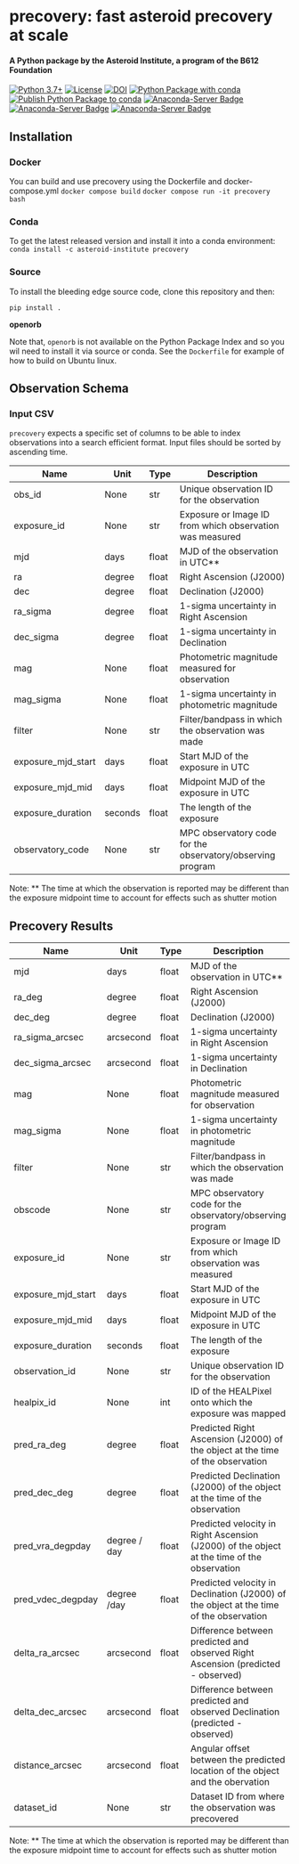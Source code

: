 # precovery: fast asteroid precovery at scale
#### A Python package by the Asteroid Institute, a program of the B612 Foundation
[![Python 3.7+](https://img.shields.io/badge/Python-3.7%2B-blue)](https://img.shields.io/badge/Python-3.7%2B-blue)
[![License](https://img.shields.io/badge/License-BSD%203--Clause-blue.svg)](https://opensource.org/licenses/BSD-3-Clause)
[![DOI](https://zenodo.org/badge/414402801.svg)](https://zenodo.org/badge/latestdoi/414402801)
[![Python Package with conda](https://github.com/B612-Asteroid-Institute/precovery/actions/workflows/python-package-conda.yml/badge.svg)](https://github.com/B612-Asteroid-Institute/precovery/actions/workflows/python-package-conda.yml)
[![Publish Python Package to conda](https://github.com/B612-Asteroid-Institute/precovery/actions/workflows/python-publish-conda.yml/badge.svg)](https://github.com/B612-Asteroid-Institute/precovery/actions/workflows/python-publish-conda.yml)
[![Anaconda-Server Badge](https://anaconda.org/asteroid-institute/precovery/badges/version.svg)](https://anaconda.org/asteroid-institute/precovery)
[![Anaconda-Server Badge](https://anaconda.org/asteroid-institute/precovery/badges/platforms.svg)](https://anaconda.org/asteroid-institute/precovery)
[![Anaconda-Server Badge](https://anaconda.org/asteroid-institute/precovery/badges/downloads.svg)](https://anaconda.org/asteroid-institute/precovery)

## Installation

### Docker
You can build and use precovery using the Dockerfile and docker-compose.yml
`docker compose build`
`docker compose run -it precovery bash`

### Conda

To get the latest released version and install it into a conda environment:
`conda install -c asteroid-institute precovery`

### Source

To install the bleeding edge source code, clone this repository and then:

`pip install .`

**openorb**

Note that, `openorb` is not available on the Python Package Index and so you wil need
to install it via source or conda. See the `Dockerfile` for example of how to build on Ubuntu linux.

## Observation Schema
### Input CSV

`precovery` expects a specific set of columns to be able to index observations into a search
efficient format. Input files should be sorted by ascending time.

|Name|Unit|Type|Description|
|---|---|---|---|
| obs_id | None | str |Unique observation ID for the observation |
| exposure_id | None | str | Exposure or Image ID from which observation was measured |
| mjd | days | float | MJD of the observation in UTC** |
| ra  | degree | float | Right Ascension (J2000) |
| dec  | degree | float | Declination (J2000) |
| ra_sigma  | degree | float | 1-sigma uncertainty in Right Ascension |
| dec_sigma  | degree | float | 1-sigma uncertainty in Declination |
| mag  | None | float | Photometric magnitude measured for observation |
| mag_sigma  | None | float | 1-sigma uncertainty in photometric magnitude |
| filter | None | str | Filter/bandpass in which the observation was made |
| exposure_mjd_start | days | float | Start MJD of the exposure in UTC |
| exposure_mjd_mid | days | float | Midpoint MJD of the exposure in UTC |
| exposure_duration | seconds | float | The length of the exposure |
| observatory_code | None | str | MPC observatory code for the observatory/observing program |

Note:
** The time at which the observation is reported may be different than the exposure midpoint time to account for effects such as shutter motion

## Precovery Results

|Name|Unit|Type|Description|
|---|---|---|---|
| mjd | days | float | MJD of the observation in UTC** |
| ra_deg  | degree | float | Right Ascension (J2000) |
| dec_deg  | degree | float | Declination (J2000) |
| ra_sigma_arcsec  | arcsecond | float | 1-sigma uncertainty in Right Ascension |
| dec_sigma_arcsec  | arcsecond | float | 1-sigma uncertainty in Declination |
| mag  | None | float | Photometric magnitude measured for observation |
| mag_sigma  | None | float | 1-sigma uncertainty in photometric magnitude |
| filter | None | str | Filter/bandpass in which the observation was made |
| obscode | None | str | MPC observatory code for the observatory/observing program |
| exposure_id | None | str | Exposure or Image ID from which observation was measured |
| exposure_mjd_start | days | float | Start MJD of the exposure in UTC |
| exposure_mjd_mid | days | float | Midpoint MJD of the exposure in UTC |
| exposure_duration | seconds | float | The length of the exposure |
| observation_id | None | str |Unique observation ID for the observation |
| healpix_id | None | int | ID of the HEALPixel onto which the exposure was mapped |
| pred_ra_deg  | degree | float | Predicted Right Ascension (J2000) of the object at the time of the observation |
| pred_dec_deg  | degree | float | Predicted Declination (J2000) of the object at the time of the observation |
| pred_vra_degpday  | degree / day| float | Predicted velocity in Right Ascension (J2000) of the object at the time of the observation |
| pred_vdec_degpday  | degree /day | float | Predicted velocity in Declination (J2000) of the object at the time of the observation |
| delta_ra_arcsec  | arcsecond | float | Difference between predicted and observed Right Ascension (predicted - observed) |
| delta_dec_arcsec  | arcsecond | float | Difference between predicted and observed Declination (predicted - observed) |
| distance_arcsec  | arcsecond | float | Angular offset between the predicted location of the object and the obervation |
| dataset_id  | None | str | Dataset ID from where the observation was precovered |

Note:
** The time at which the observation is reported may be different than the exposure midpoint time to account for effects such as shutter motion
